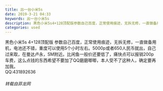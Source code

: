 ```yaml
---
title: 出一台小米5s
date: 2019-3-21 04:33
keywords: 出一台小米5s
description: 黑色小米5s4+128顶配版参数自己百度，正常使用痕迹，无拆无修，一直做备用机，电池还不错，重度可以使用5个小时左右。5000p或者650人民币就出，自己过来取，在曼达卢永，SM附近。比闲鱼一般价还要低了，痛快点可以报销200p车费，这么点
categories: used
---
```

<td class="t_f" id="postmessage_3270442">

黑色小米5s 4+128顶配版 参数自己百度，正常使用痕迹，无拆无修，一直做备用机，电池还不错，重度可以使用5个小时左右。5000p或者650人民币就出，自己过来取，在曼达卢永，SM附近。比闲鱼一般价还要低了，痛快点可以报销200p车费，这么点钱的东西希望不要加了QQ磨磨唧唧，本人受不了这种人，确定要再加我。<br/>
QQ:431892636</td>
###### 转载自菲龙网